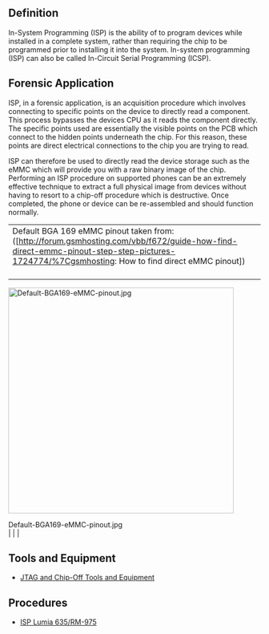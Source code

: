 ## Definition

In-System Programming (ISP) is the ability of to program devices while
installed in a complete system, rather than requiring the chip to be
programmed prior to installing it into the system. In-system programming
(ISP) can also be called In-Circuit Serial Programming (ICSP).

## Forensic Application

ISP, in a forensic application, is an acquisition procedure which
involves connecting to specific points on the device to directly read a
component. This process bypasses the devices CPU as it reads the
component directly. The specific points used are essentially the visible
points on the PCB which connect to the hidden points underneath the
chip. For this reason, these points are direct electrical connections to
the chip you are trying to read.

ISP can therefore be used to directly read the device storage such as
the eMMC which will provide you with a raw binary image of the chip.
Performing an ISP procedure on supported phones can be an extremely
effective technique to extract a full physical image from devices
without having to resort to a chip-off procedure which is destructive.
Once completed, the phone or device can be re-assembled and should
function normally.

|                                                                                                                                                                                                 |
|-------------------------------------------------------------------------------------------------------------------------------------------------------------------------------------------------|
| Default BGA 169 eMMC pinout taken from: (\[<http://forum.gsmhosting.com/vbb/f672/guide-how-find-direct-emmc-pinout-step-step-pictures-1724774/%7Cgsmhosting>: How to find direct eMMC pinout\]) |
| <figure>
 <img src="Default-BGA169-eMMC-pinout.jpg"
 title="Default-BGA169-eMMC-pinout.jpg" width="450"
 alt="Default-BGA169-eMMC-pinout.jpg" />
 <figcaption
 aria-hidden="true">Default-BGA169-eMMC-pinout.jpg</figcaption>
 </figure>                                                                                                                                                                                        |
|                                                                                                                                                                                                 |

## Tools and Equipment

- [JTAG and Chip-Off Tools and
  Equipment](JTAG_and_Chip-Off_Tools_and_Equipment "wikilink")

## Procedures

- [ISP Lumia 635/RM-975](IspLumia635 "wikilink")